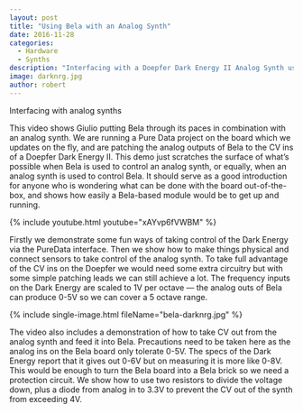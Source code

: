 ```yaml
---
layout: post
title: "Using Bela with an Analog Synth"
date: 2016-11-28
categories:
  - Hardware
  - Synths
description: "Interfacing with a Doepfer Dark Energy II Analog Synth using Bela and Pure Data"
image: darknrg.jpg
author: robert
---
```


Interfacing with analog synths

This video shows Giulio putting Bela through its paces in combination with an analog synth. We are running a Pure Data project on the board which we updates on the fly, and are patching the analog outputs of Bela to the CV ins of a Doepfer Dark Energy II. This demo just scratches the surface of what’s possible when Bela is used to control an analog synth, or equally, when an analog synth is used to control Bela. It should serve as a good introduction for anyone who is wondering what can be done with the board out-of-the-box, and shows how easily a Bela-based module would be to get up and running.

{% include youtube.html youtube="xAYvp6fVWBM" %}

Firstly we demonstrate some fun ways of taking control of the Dark Energy via the PureData interface. Then we show how to make things physical and connect sensors to take control of the analog synth. To take full advantage of the CV ins on the Doepfer we would need some extra circuitry but with some simple patching leads we can still achieve a lot. The frequency inputs on the Dark Energy are scaled to 1V per octave — the analog outs of Bela can produce 0-5V so we can cover a 5 octave range.

{% include single-image.html fileName="bela-darknrg.jpg" %}

The video also includes a demonstration of how to take CV out from the analog synth and feed it into Bela. Precautions need to be taken here as the analog ins on the Bela board only tolerate 0-5V. The specs of the Dark Energy report that it gives out 0-6V but on measuring it is more like 0-8V. This would be enough to turn the Bela board into a Bela brick so we need a protection circuit. We show how to use two resistors to divide the voltage down, plus a diode from analog in to 3.3V to prevent the CV out of the synth from exceeding 4V.